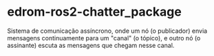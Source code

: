 # edrom-ros2-chatter_package
Sistema de comunicação assíncrono, onde um nó (o publicador) envia mensagens continuamente para um "canal" (o tópico), e outro nó (o assinante) escuta as mensagens que chegam nesse canal.
